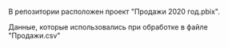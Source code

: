 В репозитории расположен проект "Продажи 2020 год.pbix".

Данные, которые использовались при обработке в файле "Продажи.csv"
